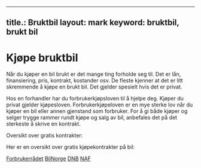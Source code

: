 ---
title.: Bruktbil
layout: mark
keyword: bruktbil, brukt bil
----

Kjøpe bruktbil
==============

Når du kjøper en bil brukt er det mange ting forholde seg til.
Det er lån, finansiering, pris, kontrakt, kostander osv.
De fleste kjenner at det er litt skremmende å kjøpe en brukt bil.
Det gjelder spesielt hvis det er privat.

Hos en forhandler har du forbrukerkjøpsloven til å hjelpe deg.
Kjøper du privat gjelder kjøpesloven.
Forbrukerkjøpeloven er en mye sterke lov når du kjøper en bil eller annen gjenstand som forbruker.
For å gi både kjøper og selger trygge rammer rundt kjøpe og salg av bil, anbefales det på det sterkeste å skrive en kontrakt.

Oversikt over gratis kontrakter:

<p>Her er en oversikt over gratis kjøpekontrakter på bil:</p>

<div id="contracts">
<a href="/57132_Kontrakt_Bruktbil_BM_interaktivNY.pdf">Forbrukerrådet</a>
<a href="/KontraktBilNorge.pdf">BilNorge</a>
<a href="/Kontrakt_kjop_salg_bruktbil_0613.pdf">DNB</a>
<a href="/naf_kontrakt_bruktbil-skjema.pdf">NAF</a>
</div>

<script async src="//pagead2.googlesyndication.com/pagead/js/adsbygoogle.js"></script>
<!-- Kjøpekontrakt - kontrakter -->
<ins class="adsbygoogle"
     style="display:inline-block;width:728px;height:90px"
     data-ad-client="ca-pub-9548062553812638"
     data-ad-slot="2250668100"></ins>
<script>
(adsbygoogle = window.adsbygoogle || []).push({});
</script>
